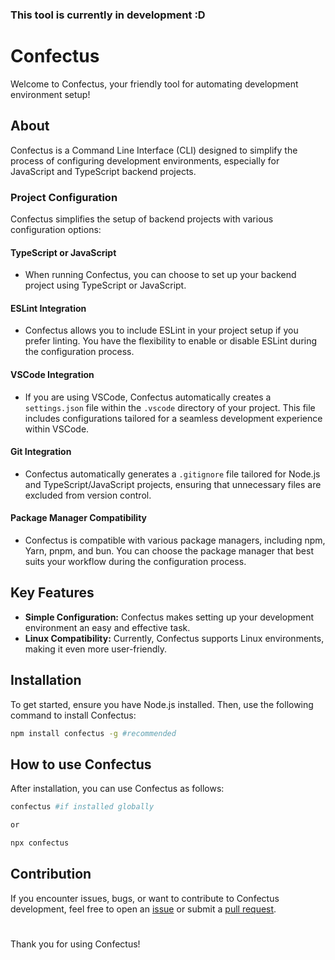 ### This tool is currently in development :D

# Confectus

Welcome to Confectus, your friendly tool for automating development environment setup!

## About

Confectus is a Command Line Interface (CLI) designed to simplify the process of configuring development environments, especially for JavaScript and TypeScript backend projects.

### Project Configuration

Confectus simplifies the setup of backend projects with various configuration options:

#### TypeScript or JavaScript

- When running Confectus, you can choose to set up your backend project using TypeScript or JavaScript.

#### ESLint Integration

- Confectus allows you to include ESLint in your project setup if you prefer linting. You have the flexibility to enable or disable ESLint during the configuration process.

#### VSCode Integration

- If you are using VSCode, Confectus automatically creates a `settings.json` file within the `.vscode` directory of your project. This file includes configurations tailored for a seamless development experience within VSCode.

#### Git Integration

- Confectus automatically generates a `.gitignore` file tailored for Node.js and TypeScript/JavaScript projects, ensuring that unnecessary files are excluded from version control.

#### Package Manager Compatibility

- Confectus is compatible with various package managers, including npm, Yarn, pnpm, and bun. You can choose the package manager that best suits your workflow during the configuration process.


## Key Features

- **Simple Configuration:** Confectus makes setting up your development environment an easy and effective task.
- **Linux Compatibility:** Currently, Confectus supports Linux environments, making it even more user-friendly.

## Installation

To get started, ensure you have Node.js installed. Then, use the following command to install Confectus:

```bash
npm install confectus -g #recommended
```

## How to use Confectus
After installation, you can use Confectus as follows:

```bash
confectus #if installed globally

or

npx confectus
```

## Contribution

If you encounter issues, bugs, or want to contribute to Confectus development, feel free to open an [issue](https://github.com/Luzin7/confectus) or submit a [pull request](https://github.com/Luzin7/confectus).

#

Thank you for using Confectus!
